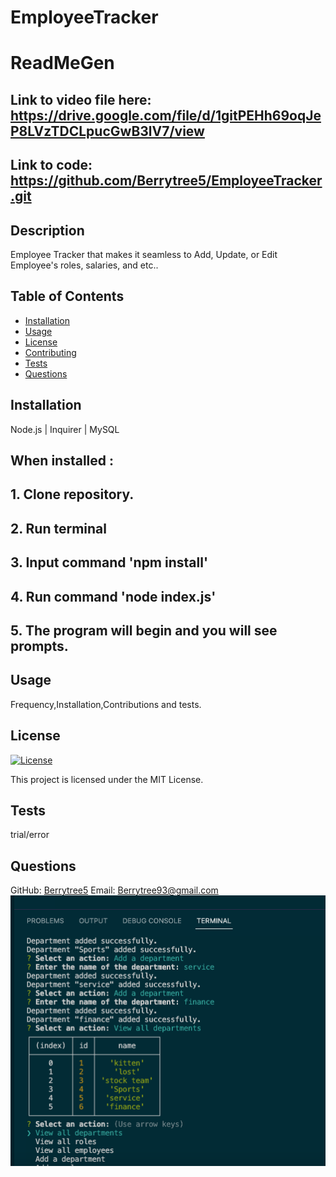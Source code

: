 # EmployeeTracker
# ReadMeGen

## Link to video file here:   https://drive.google.com/file/d/1gitPEHh69oqJeP8LVzTDCLpucGwB3lV7/view

## Link to code: https://github.com/Berrytree5/EmployeeTracker.git

## Description
Employee Tracker that makes it seamless to Add, Update, or Edit Employee's roles, salaries, and etc..

## Table of Contents
- [Installation](#installation)
- [Usage](#usage)
- [License](#license)
- [Contributing](#contributing)
- [Tests](#tests)
- [Questions](#questions)

## Installation
Node.js | Inquirer | MySQL
## When installed :
## 1. Clone repository.
## 2. Run terminal
## 3. Input command 'npm install'
## 4. Run command 'node index.js'
## 5. The program will begin and you will see prompts.

## Usage
Frequency,Installation,Contributions and tests.

## License
[![License](https://img.shields.io/badge/License-MIT-brightgreen.svg)](https://opensource.org/licenses/MIT)

This project is licensed under the MIT License.

## Tests
trial/error

## Questions
GitHub: [Berrytree5](https://github.com/Berrytree5)
Email: Berrytree93@gmail.com
![alt text describing image](./assets/images/Screen%20Shot%202023-10-24%20at%205.48.13%20PM.png)